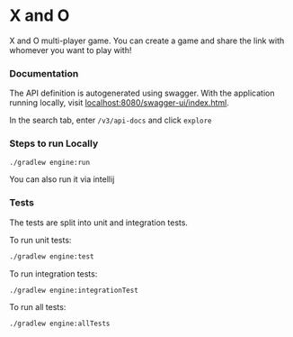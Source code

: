 # X and O

X and O multi-player game. You can create a game and share the link with whomever you want to play with!

### Documentation
The API definition is autogenerated using swagger. With the application running locally,
visit [localhost:8080/swagger-ui/index.html](localhost:8080/swagger-ui/index.html).

In the search tab, enter `/v3/api-docs` and click `explore`

### Steps to run Locally
```bash
./gradlew engine:run
```

You can also run it via intellij

### Tests
The tests are split into unit and integration tests.

To run unit tests:
```bash
./gradlew engine:test
```

To run integration tests:
```bash
./gradlew engine:integrationTest
```

To run all tests:
```bash
./gradlew engine:allTests
```
